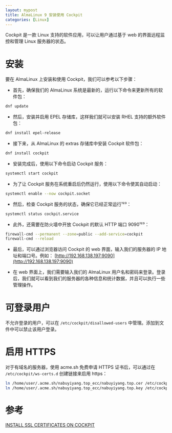 ```yaml
---
layout: mypost
title: AlmaLinux 9 安装使用 Cockpit
categories: [Linux]
---
```


Cockpit 是一款 Linux 支持的软件应用，可以让用户通过基于 web 的界面远程监控和管理 Linux 服务器的状态。

# 安装

要在 AlmaLinux 上安装和使用 Cockpit，我们可以参考以下步骤：

- 首先，确保我们的 AlmaLinux 系统是最新的，运行以下命令来更新所有的软件包：
```sh
dnf update
```

- 然后，安装并启用 EPEL 存储库，这样我们就可以安装 RHEL 支持的额外软件包：
```sh
dnf install epel-release
```

- 接下来，从 AlmaLinux 的 extras 存储库中安装 Cockpit 软件包：
```sh
dnf install cockpit
```

- 安装完成后，使用以下命令启动 Cockpit 服务：
```sh
systemctl start cockpit
```

- 为了让 Cockpit 服务在系统重启后仍然运行，使用以下命令使其自动启动：
```sh
systemctl enable --now cockpit.socket
```

- 然后，检查 Cockpit 服务的状态，确保它已经正常运行¹²³：
```sh
systemctl status cockpit.service
```

- 此外，还需要在防火墙中开放 Cockpit 的默认 HTTP 端口 9090¹²³：
```sh
firewall-cmd --permanent --zone=public --add-service=cockpit
firewall-cmd --reload
```

- 最后，可以通过浏览器访问 Cockpit 的 web 界面，输入我们的服务器的 IP 地址和端口号。例如：
[http://192.168.138.197:9090](http://192.168.138.197:9090)

- 在 web 界面上，我们需要输入我们的 AlmaLinux 用户名和密码来登录。登录后，我们就可以看到我们的服务器的各种信息和统计数据，并且可以执行一些管理操作。

# 可登录用户

不允许登录的用户，可以在 `/etc/cockpit/disallowed-users` 中管理。添加到文件中可以禁止该用户登录。

# 启用 HTTPS

对于有域名的服务器，使用 acme.sh 免费申请 HTTPS 证书后，可以通过在 `/etc/cockpit/ws-certs.d` 创建链接来启用 https：
```sh
ln /home/user/.acme.sh/nabuyiyang.top_ecc/nabuyiyang.top.cer /etc/cockpit/ws-certs.d/nabuyiyang.top.cert
ln /home/user/.acme.sh/nabuyiyang.top_ecc/nabuyiyang.top.key /etc/cockpit/ws-certs.d/nabuyiyang.top.key
```

# 参考

[INSTALL SSL CERTIFICATES ON COCKPIT](https://infotechys.com/install-ssl-certificates-on-cockpit/)

